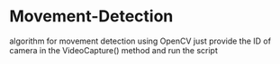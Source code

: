 # Movement-Detection
algorithm for movement detection using OpenCV
just provide the ID of camera in the VideoCapture() method and run the script
